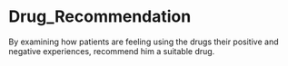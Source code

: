 # Drug_Recommendation
By examining how patients are feeling using the drugs their positive and negative experiences, recommend him a suitable drug.
